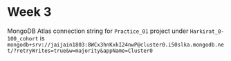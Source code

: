 # Week 3

MongoDB Atlas connection string for `Practice_01` project under `Harkirat_0-100_cohort` is `mongodb+srv://jaijain1803:8WCx3hnKxkI24nwP@cluster0.i50slka.mongodb.net/?retryWrites=true&w=majority&appName=Cluster0`